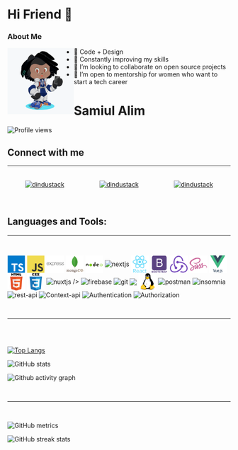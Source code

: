 # Hi Friend 👋

### About Me

<img align="left" width="150" height="150" src="https://raw.githubusercontent.com/dindustack/dindustack/master/octocat.png">
 
- 🔭 Code + Design
- 🌱 Constantly improving my skills
- 👯 I’m looking to collaborate on open source projects
- 🤔 I’m open to mentorship for women who want to start a tech career

# Samiul Alim

![Profile views](https://gpvc.arturio.dev/dindustack)

## Connect with me

---

<br/>
<!-- src="https://img.icons8.com/color/48/000000/twitter--v2.png" -->
<span align="left" style="display: flex; justify-content: space-around">
<a href="https://twitter.com/dindustack" target="blank"><img align="center" src="https://raw.githubusercontent.com/rahuldkjain/github-profile-readme-generator/master/src/images/icons/Social/twitter.svg" alt="dindustack" height="30" width="40" /></a> <a href="https://linkedin.com/in/dindustack" target="blank"><img align="center" src="https://raw.githubusercontent.com/rahuldkjain/github-profile-readme-generator/master/src/images/icons/Social/linked-in-alt.svg" alt="dindustack" height="30" width="40" /></a> <a href="https://github.com/dindustack" target="blank"><img align="center" src="https://raw.githubusercontent.com/rahuldkjain/github-profile-readme-generator/master/src/images/icons/Social/github.svg" alt="dindustack" height="30" width="40" /></a> 
</span>

<br/>

<br/>

<h2 align="left">Languages and Tools:</h2>

---

<br />

<img align="center" src="https://raw.githubusercontent.com/devicons/devicon/master/icons/typescript/typescript-original.svg" alt="typescript" width="40" height="40"/> <img align="center" src="https://raw.githubusercontent.com/devicons/devicon/master/icons/javascript/javascript-original.svg" alt="javascript" width="40" height="40"/> <img align="center" src="https://raw.githubusercontent.com/devicons/devicon/master/icons/express/express-original-wordmark.svg" alt="express" width="40" height="40"/> <img align="center" src="https://raw.githubusercontent.com/devicons/devicon/master/icons/mongodb/mongodb-original-wordmark.svg" alt="mongodb" width="40" height="40"/> <img align="center" src="https://raw.githubusercontent.com/devicons/devicon/master/icons/nodejs/nodejs-original-wordmark.svg" alt="nodejs" width="40" height="40"/> <img align="center" src="https://cdn.worldvectorlogo.com/logos/next-js.svg" alt="nextjs" width="40" height="40"/> <img align="center" src="https://raw.githubusercontent.com/devicons/devicon/master/icons/react/react-original-wordmark.svg" alt="react" width="40" height="40"/> <img align="center" src="https://raw.githubusercontent.com/devicons/devicon/master/icons/bootstrap/bootstrap-plain-wordmark.svg" alt="bootstrap" width="40" height="40"/> <img align="center" src="https://raw.githubusercontent.com/devicons/devicon/master/icons/redux/redux-original.svg" alt="redux" width="40" height="40"/> <img align="center" src="https://raw.githubusercontent.com/devicons/devicon/master/icons/sass/sass-original.svg" alt="sass" width="40" height="40"/> <img align="center" src="https://raw.githubusercontent.com/devicons/devicon/master/icons/vuejs/vuejs-original-wordmark.svg" alt="vuejs" width="40" height="40"/> <img align="center" src="https://raw.githubusercontent.com/devicons/devicon/master/icons/html5/html5-original-wordmark.svg" alt="html5" width="40" height="40"/> <img align="center" src="https://raw.githubusercontent.com/devicons/devicon/master/icons/css3/css3-original-wordmark.svg" alt="css3" width="40" height="40"/> <img align="center" src="https://www.vectorlogo.zone/logos/nuxtjs/nuxtjs-icon.svg" alt="nuxtjs" width="40" height="40"/>
/> <img align="center" src="https://www.vectorlogo.zone/logos/firebase/firebase-icon.svg" alt="firebase" width="40" height="40"/> <img align="center" src="https://www.vectorlogo.zone/logos/git-scm/git-scm-icon.svg" alt="git" width="40" height="40"/> <img align="center" src="https://img.icons8.com/color/48/000000/github--v3.png"/> <img align="center" src="https://raw.githubusercontent.com/devicons/devicon/master/icons/linux/linux-original.svg" alt="linux" width="40" height="40"/> <img align="center" src="https://www.vectorlogo.zone/logos/getpostman/getpostman-icon.svg" alt="postman" width="40" height="40"/> <img align="center" src="https://insomnia.rest/images/insomnia-logo.svg" alt="insomnia" width="40" height="40"/> <img align="center" src="https://portfolio-saadraj.vercel.app/_next/image?url=https%3A%2F%2Ffirebasestorage.googleapis.com%2Fv0%2Fb%2Fpersonal-website-2994f.appspot.com%2Fo%2Fskill%252Frest-api.png%3Falt%3Dmedia%26token%3Dd4294517-d66d-4e8b-8f2a-bd6a32b76320&w=64&q=75" alt="rest-api" width="40" height="40"/> <img align="center" src="https://portfolio-saadraj.vercel.app/_next/image?url=https%3A%2F%2Ffirebasestorage.googleapis.com%2Fv0%2Fb%2Fpersonal-website-2994f.appspot.com%2Fo%2Fskill%252Fcontext-api.svg%3Falt%3Dmedia%26token%3D0849aace-9dd2-4ac5-94cc-e404ace4b201&w=64&q=75" alt="Context-api" width="40" height="40"/> <img align="center" src="https://portfolio-saadraj.vercel.app/_next/image?url=https%3A%2F%2Ffirebasestorage.googleapis.com%2Fv0%2Fb%2Fpersonal-website-2994f.appspot.com%2Fo%2Fskill%252Fauthentication.png%3Falt%3Dmedia%26token%3Db440525a-6fa2-4d25-82a5-551686bcbdab&w=64&q=75" alt="Authentication" width="40" height="40"/> <img align="center" src="https://portfolio-saadraj.vercel.app/_next/image?url=https%3A%2F%2Ffirebasestorage.googleapis.com%2Fv0%2Fb%2Fpersonal-website-2994f.appspot.com%2Fo%2Fskill%252Fauthentication%2520(1).png%3Falt%3Dmedia%26token%3Dcdc989bd-4ea7-4115-8d85-639c911928d7&w=64&q=75" alt="Authorization" width="40" height="40"/>

</p>
<br />

<hr/>

<br/>
<br/>

<!-- [![trophy](https://github-profile-trophy.vercel.app/?username=dindustack&theme=outrun)](https://github.com/ryo-ma/github-profile-trophy) -->

[![Top Langs](https://github-readme-stats.vercel.app/api/top-langs/?username=dindustack&layout=compact&theme=yeblu)](https://github.com/anuraghazra/github-readme-stats)

![GitHub stats](https://github-readme-stats.vercel.app/api?username=dindustack&show_icons=true&count_private=true&theme=outrun)

![Github activity graph](https://activity-graph.herokuapp.com/graph?username=dindustack&theme=rogue&area=true&bg_color=011627&color=21C7A8&line=FF009D&point=00ffff&area_color=00FFFF)

<br/>
<hr/>
<br/>

![GitHub metrics](https://metrics.lecoq.io/dindustack)

![GitHub streak stats](https://github-readme-streak-stats.herokuapp.com/?user=dindustack&theme=outrun)
